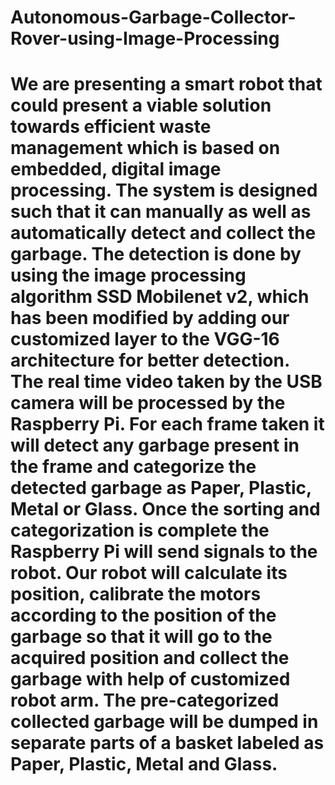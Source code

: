 # Autonomous-Garbage-Collector-Rover-using-Image-Processing
# We are presenting a smart robot that could present a viable solution towards efficient waste management which is based on embedded, digital image processing. The system is designed such that it can manually as well as automatically detect and collect the garbage. The detection is done by using the image processing algorithm SSD Mobilenet v2, which has been modified by adding our customized layer to the VGG-16 architecture for better detection. The real time video taken by the USB camera will be processed by the Raspberry Pi. For each frame taken it will detect any garbage present in the frame and categorize the detected garbage as Paper, Plastic, Metal or Glass. Once the sorting and categorization is complete the Raspberry Pi will send signals to the robot. Our robot will calculate its position, calibrate the motors according to the position of the garbage so that it will go to the acquired position and collect the garbage with help of customized robot arm. The pre-categorized collected garbage will be dumped in separate parts of a basket labeled as Paper, Plastic, Metal and Glass.
